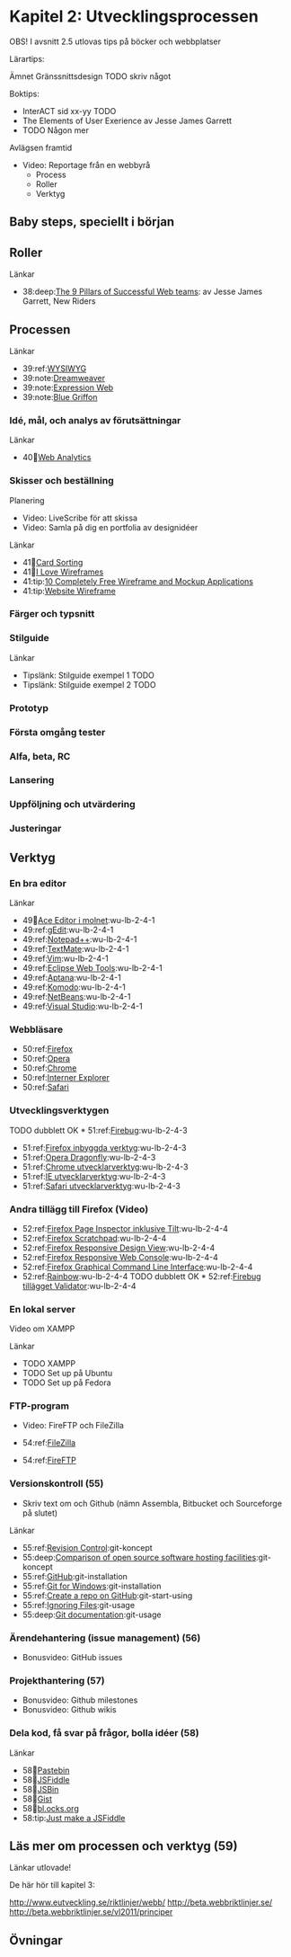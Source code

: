 # Kapitel 2: Utvecklingsprocessen

OBS! I avsnitt 2.5 utlovas tips på böcker och webbplatser

Lärartips:

Ämnet Gränssnittsdesign TODO skriv något

Boktips:

 * InterACT sid xx-yy TODO
 * The Elements of User Exerience av Jesse James Garrett
 * TODO Någon mer

Avlägsen framtid
 * Video: Reportage från en webbyrå
   * Process
   * Roller
   * Verktyg

## Baby steps, speciellt i början

## Roller

Länkar
 * 38:deep:[The 9 Pillars of Successful Web teams](http://www.adaptivepath.com/ideas/nine-pillars-of-successful-web-teams): av Jesse James Garrett, New Riders

## Processen

Länkar
 * 39:ref:[WYSIWYG](http://en.wikipedia.org/wiki/WYSIWYG)
 * 39:note:[Dreamweaver](http://www.adobe.com/se/products/dreamweaver.html)
 * 39:note:[Expression Web](http://www.microsoft.com/expression/products/Web_Overview.aspx)
 * 39:note:[Blue Griffon](http://bluegriffon.org/)

### Idé, mål, och analys av förutsättningar

Länkar
 * 40:book:[Web Analytics](http://en.wikipedia.org/wiki/Web_analytics)

### Skisser och beställning

Planering
 * Video: LiveScribe för att skissa
 * Video: Samla på dig en portfolia av designidéer

Länkar
 * 41:book:[Card Sorting](http://en.wikipedia.org/wiki/Card_sorting)
 * 41:book:[I Love Wireframes](http://www.flickr.com/groups/ilovewireframes/)
 * 41:tip:[10 Completely Free Wireframe and Mockup Applications](http://speckyboy.com/2010/01/11/10-completely-free-wireframe-and-mockup-applications/)
 * 41:tip:[Website Wireframe](http://en.wikipedia.org/wiki/Website_wireframe)

### Färger och typsnitt

### Stilguide

Länkar
 * Tipslänk: Stilguide exempel 1 TODO
 * Tipslänk: Stilguide exempel 2 TODO

### Prototyp
### Första omgång tester
### Alfa, beta, RC
### Lansering
### Uppföljning och utvärdering
### Justeringar

## Verktyg

### En bra editor

Länkar
 * 49:book:[Ace Editor i molnet](http://ace.ajax.org/):wu-lb-2-4-1
 * 49:ref:[gEdit](http://projects.gnome.org/gedit/):wu-lb-2-4-1
 * 49:ref:[Notepad++](http://notepad-plus-plus.org/):wu-lb-2-4-1
 * 49:ref:[TextMate](http://macromates.com/):wu-lb-2-4-1
 * 49:ref:[Vim](http://www.vim.org/):wu-lb-2-4-1
 * 49:ref:[Eclipse Web Tools](http://www.eclipse.org/webtools/):wu-lb-2-4-1
 * 49:ref:[Aptana](http://www.aptana.com/):wu-lb-2-4-1
 * 49:ref:[Komodo](http://www.activestate.com/komodo-ide):wu-lb-2-4-1
 * 49:ref:[NetBeans](http://netbeans.org/):wu-lb-2-4-1
 * 49:ref:[Visual Studio](http://www.microsoft.com/visualstudio/):wu-lb-2-4-1

### Webbläsare

 * 50:ref:[Firefox](http://www.mozilla.org/sv-SE/firefox/fx/)
 * 50:ref:[Opera](http://www.opera.com/)
 * 50:ref:[Chrome](https://www.google.com/intl/sv/chrome/browser/)
 * 50:ref:[Interner Explorer](http://windows.microsoft.com/sv-SE/internet-explorer/products/ie/home)
 * 50:ref:[Safari](http://www.apple.com/se/safari/)

### Utvecklingsverktygen

 TODO dubblett OK * 51:ref:[Firebug](https://getfirebug.com/):wu-lb-2-4-3
 * 51:ref:[Firefox inbyggda verktyg](https://developer.mozilla.org/en-US/docs/Tools):wu-lb-2-4-3
 * 51:ref:[Opera Dragonfly](http://www.opera.com/dragonfly/):wu-lb-2-4-3
 * 51:ref:[Chrome utvecklarverktyg](https://developers.google.com/chrome-developer-tools/):wu-lb-2-4-3
 * 51:ref:[IE utvecklarverktyg](http://msdn.microsoft.com/en-us/library/dd565628%28v=vs.85%29.aspx):wu-lb-2-4-3
 * 51:ref:[Safari utvecklarverktyg](https://developer.apple.com/technologies/safari/developer-tools.html):wu-lb-2-4-3

### Andra tillägg till Firefox (Video)

 * 52:ref:[Firefox Page Inspector inklusive Tilt](https://developer.mozilla.org/en-US/docs/Tools/Page_Inspector):wu-lb-2-4-4
 * 52:ref:[Firefox Scratchpad](https://developer.mozilla.org/en-US/docs/Tools/Scratchpad):wu-lb-2-4-4
 * 52:ref:[Firefox Responsive Design View](https://developer.mozilla.org/en-US/docs/Tools/Responsive_Design_View):wu-lb-2-4-4
 * 52:ref:[Firefox Responsive Web Console](https://developer.mozilla.org/en-US/docs/Tools/Web_Console):wu-lb-2-4-4
 * 52:ref:[Firefox Graphical Command Line Interface](https://developer.mozilla.org/en-US/docs/Tools/GCLI):wu-lb-2-4-4
 * 52:ref:[Rainbow](https://addons.mozilla.org/en-US/firefox/addon/rainbow-color-tools/):wu-lb-2-4-4
 TODO dubblett OK * 52:ref:[Firebug tillägget Validator](https://addons.mozilla.org/en-US/firefox/addon/validator/):wu-lb-2-4-4

### En lokal server

Video om XAMPP

Länkar
 * TODO XAMPP
 * TODO Set up på Ubuntu
 * TODO Set up på Fedora

### FTP-program

 * Video: FireFTP och FileZilla

 * 54:ref:[FileZilla](http://filezilla-project.org/download.php?type=client)
 * 54:ref:[FireFTP](http://fireftp.mozdev.org/)

### Versionskontroll (55)

 * Skriv text om och Github (nämn Assembla, Bitbucket och Sourceforge på slutet)

Länkar
 * 55:ref:[Revision Control](http://en.wikipedia.org/wiki/Revision_control):git-koncept
 * 55:deep:[Comparison of open source software hosting facilities](http://en.wikipedia.org/wiki/Comparison_of_open_source_software_hosting_facilities):git-koncept
 * 55:ref:[GitHub](https://github.com/):git-installation
 * 55:ref:[Git for Windows](http://code.google.com/p/msysgit/downloads/list?q=full+installer+official+git):git-installation
 * 55:ref:[Create a repo on GitHub](https://help.github.com/articles/create-a-repo):git-start-using
 * 55:ref:[Ignoring Files](https://help.github.com/articles/ignoring-files):git-usage
 * 55:deep:[Git documentation](http://git-scm.com/documentation):git-usage

### Ärendehantering (issue management) (56)

 * Bonusvideo: GitHub issues

### Projekthantering (57)

 * Bonusvideo: Github milestones
 * Bonusvideo: Github wikis

### Dela kod, få svar på frågor, bolla idéer (58)

Länkar
 * 58:book:[Pastebin](http://pastebin.com/)
 * 58:book:[JSFiddle](http://jsfiddle.net/)
 * 58:book:[JSBin](http://jsbin.com/)
 * 58:book:[Gist](https://gist.github.com/)
 * 58:book:[bl.ocks.org](http://bl.ocks.org/)
 * 58:tip:[Just make a JSFiddle](http://css-tricks.com/13414-seriously-just-make-a-jsfiddle/)

## Läs mer om processen och verktyg (59)

Länkar utlovade!

De här hör till kapitel 3:

http://www.eutveckling.se/riktlinjer/webb/
http://beta.webbriktlinjer.se/
http://beta.webbriktlinjer.se/vl2011/principer


## Övningar


